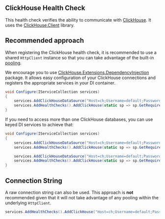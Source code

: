 ## ClickHouse Health Check

This health check verifies the ability to communicate with [ClickHouse](https://www.clickhouse.com/). It uses the [ClickHouse.Client](https://www.nuget.org/packages/ClickHouse.Client) library.

## Recommended approach

When registering the ClickHouse health check, it is recommended to use a shared `HttpClient` instance so that you can take advantage of the built-in [pooling](https://learn.microsoft.com/en-us/dotnet/fundamentals/networking/http/httpclient-guidelines#pooled-connections).

We encourage you to use [ClickHouse.Extensions.DependencyInjection](https://www.nuget.org/packages/ClickHouse.Extensions.DependencyInjection) package. It allows easy configuration of your ClickHouse connections and registers the appropriate services in your DI container.

```csharp
void Configure(IServiceCollection services)
{
    services.AddClickHouseDataSource("Host=ch;Username=default;Password=test;Database=default");
    services.AddHealthChecks().AddClickHouse(static sp => sp.GetRequiredService<ClickHouseDataSource>().CreateConnection());
}
```

If you need to access more than one ClickHouse databases, you can use keyed DI services to achieve that:

```csharp
void Configure(IServiceCollection services)
{
    services.AddClickHouseDataSource("Host=ch;Username=default;Password=test;Database=first", serviceKey: "first");
    services.AddHealthChecks().AddClickHouse(static sp => sp.GetRequiredKeyedService<ClickHouseDataSource>("first").CreateConnection());

    services.AddClickHouseDataSource("Host=ch;Username=default;Password=test;Database=second", serviceKey: "second");
    services.AddHealthChecks().AddClickHouse(static sp => sp.GetRequiredKeyedService<ClickHouseDataSource>("second").CreateConnection());
}
```


## Connection String

A raw connection string can also be used. This approach is **not** recommended given that it will not take advantage of any pooling within the underlying `HttpClient`.

```csharp
services.AddHealthChecks().AddClickHouse("Host=ch;Username=default;Password=test;Database=default");
```
